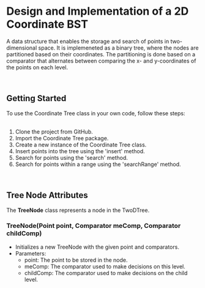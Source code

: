 <h1>Design and Implementation of a 2D Coordinate BST</h1>
 
 
 
<!-- Program Description -->
A data structure that enables the storage and search of points in two-dimensional space. It is implemeneted as a binary tree, where the nodes are partitioned based on their coordinates. The partitioning is done based on a comparator that alternates between comparing the x- and y-coordinates of the points on each level.

<br>



<!-- Getting Started -->
<h2>Getting Started</h2>
To use the Coordinate Tree class in your own code, follow these steps:
<br><br>

1. Clone the project from GitHub.
2. Import the Coordinate Tree package.
3. Create a new instance of the Coordinate Tree class.
4. Insert points into the tree using the 'insert' method.
5. Search for points using the 'search' method.
6. Search for points within a range using the 'searchRange' method.

<br>



<!-- Tree Node Attributes -->
<h2>Tree Node Attributes</h2>

The <b>TreeNode</b> class represents a node in the TwoDTree.

<h3>TreeNode(Point point, Comparator<Point> meComp, Comparator<Point> childComp)</h3>

- Initializes a new TreeNode with the given point and comparators.
- Parameters:
  - point: The point to be stored in the node.
  - meComp: The comparator used to make decisions on this level.
  - childComp: The comparator used to make decisions on the child level.
